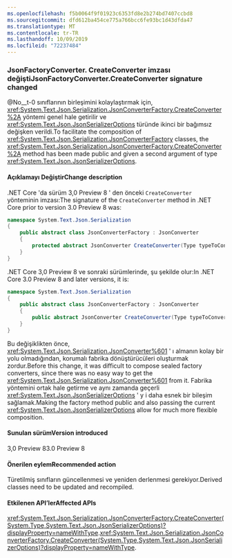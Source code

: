 ```yaml
---
ms.openlocfilehash: f5b0064f9f01923c6353fd8e2b274bd7407ccbd8
ms.sourcegitcommit: dfd612ba454ce775a766bcc6fe93bc1d43dfda47
ms.translationtype: MT
ms.contentlocale: tr-TR
ms.lasthandoff: 10/09/2019
ms.locfileid: "72237484"
---
```

### <a name="jsonfactoryconvertercreateconverter-signature-changed"></a><span data-ttu-id="c8b61-101">JsonFactoryConverter. CreateConverter imzası değişti</span><span class="sxs-lookup"><span data-stu-id="c8b61-101">JsonFactoryConverter.CreateConverter signature changed</span></span>

<span data-ttu-id="c8b61-102">@No__t-0 sınıflarının birleşimini kolaylaştırmak için, <xref:System.Text.Json.Serialization.JsonConverterFactory.CreateConverter%2A> yöntemi genel hale getirilir ve <xref:System.Text.Json.JsonSerializerOptions> türünde ikinci bir bağımsız değişken verildi.</span><span class="sxs-lookup"><span data-stu-id="c8b61-102">To facilitate the composition of <xref:System.Text.Json.Serialization.JsonConverterFactory> classes, the <xref:System.Text.Json.Serialization.JsonConverterFactory.CreateConverter%2A> method has been made public and given a second argument of type <xref:System.Text.Json.JsonSerializerOptions>.</span></span>

#### <a name="change-description"></a><span data-ttu-id="c8b61-103">Açıklamayı Değiştir</span><span class="sxs-lookup"><span data-stu-id="c8b61-103">Change description</span></span>

<span data-ttu-id="c8b61-104">.NET Core 'da sürüm 3,0 Preview 8 ' den önceki `CreateConverter` yönteminin imzası:</span><span class="sxs-lookup"><span data-stu-id="c8b61-104">The signature of the `CreateConverter` method in .NET Core prior to version 3.0 Preview 8 was:</span></span> 

```csharp
namespace System.Text.Json.Serialization
{
    public abstract class JsonConverterFactory : JsonConverter
    {
        protected abstract JsonConverter CreateConverter(Type typeToConvert);
    }
}
```

<span data-ttu-id="c8b61-105">.NET Core 3,0 Preview 8 ve sonraki sürümlerinde, şu şekilde olur:</span><span class="sxs-lookup"><span data-stu-id="c8b61-105">In .NET Core 3.0 Preview 8 and later versions, it is:</span></span>

```csharp
namespace System.Text.Json.Serialization
{
    public abstract class JsonConverterFactory : JsonConverter
    {
        public abstract JsonConverter CreateConverter(Type typeToConvert, JsonSerializerOptions options);
    }
}
```

<span data-ttu-id="c8b61-106">Bu değişiklikten önce, <xref:System.Text.Json.Serialization.JsonConverter%601> ' ı almanın kolay bir yolu olmadığından, korumalı fabrika dönüştürücüleri oluşturmak zordur.</span><span class="sxs-lookup"><span data-stu-id="c8b61-106">Before this change, it was difficult to compose sealed factory converters, since there was no easy way to get the <xref:System.Text.Json.Serialization.JsonConverter%601> from it.</span></span> <span data-ttu-id="c8b61-107">Fabrika yöntemini ortak hale getirme ve aynı zamanda geçerli <xref:System.Text.Json.JsonSerializerOptions> ' y i daha esnek bir bileşim sağlamak.</span><span class="sxs-lookup"><span data-stu-id="c8b61-107">Making the factory method public and also passing the current <xref:System.Text.Json.JsonSerializerOptions> allow for much more flexible composition.</span></span>

#### <a name="version-introduced"></a><span data-ttu-id="c8b61-108">Sunulan sürüm</span><span class="sxs-lookup"><span data-stu-id="c8b61-108">Version introduced</span></span>

<span data-ttu-id="c8b61-109">3,0 Preview 8</span><span class="sxs-lookup"><span data-stu-id="c8b61-109">3.0 Preview 8</span></span>

#### <a name="recommended-action"></a><span data-ttu-id="c8b61-110">Önerilen eylem</span><span class="sxs-lookup"><span data-stu-id="c8b61-110">Recommended action</span></span>

<span data-ttu-id="c8b61-111">Türetilmiş sınıfların güncellenmesi ve yeniden derlenmesi gerekiyor.</span><span class="sxs-lookup"><span data-stu-id="c8b61-111">Derived classes need to be updated and recompiled.</span></span>

#### <a name="affected-apis"></a><span data-ttu-id="c8b61-112">Etkilenen API’ler</span><span class="sxs-lookup"><span data-stu-id="c8b61-112">Affected APIs</span></span>

<span data-ttu-id="c8b61-113"><xref:System.Text.Json.Serialization.JsonConverterFactory.CreateConverter(System.Type,System.Text.Json.JsonSerializerOptions)?displayProperty=nameWithType>.</span><span class="sxs-lookup"><span data-stu-id="c8b61-113"><xref:System.Text.Json.Serialization.JsonConverterFactory.CreateConverter(System.Type,System.Text.Json.JsonSerializerOptions)?displayProperty=nameWithType>.</span></span>

<!-- For tool use only

### Affected APIs

- `M:System.Text.Json.Serialization.JsonConverterFactory.CreateConverter(System.Type,System.Text.Json.JsonSerializerOptions)`

-->
